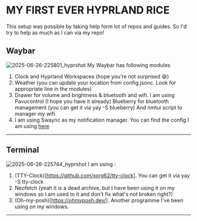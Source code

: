 # MY FIRST EVER HYPRLAND RICE
This setup was possible by taking help form lot of repos and guides. So I'd try to help as much as I can via my repo!
## Waybar
![2025-06-26-225801_hyprshot](https://github.com/user-attachments/assets/d2d609e7-49c1-4053-b79e-80474b81607f)
My Waybar has following modules
1. Clock and Hyprland Workspaces (hope you're not surprised 😆)
2. Weather (you can update your location from config.jsonc. Look for appropriate line in the modules)
3. Drawer for volume and brightness & bluetooth and wifi.
   I am using Pavucontrol (I hope you have it already)
   Blueberry for bluetooth management (you can get it via yay -S blueberry)
   And nmtui script to manager my wifi
4. I am using Swaync as my notification manager. You can find the config I am using [here](https://github.com/elifouts/Dotfiles)
---
## Terminal
![2025-06-26-225744_hyprshot](https://github.com/user-attachments/assets/42bf3a50-3e8b-47db-8150-efd76519cced)
I am using :
1. (TTY-Clock)[https://github.com/xorg62/tty-clock]. You can get it via yay -S tty-clock
2. Neofetch (yeah it is a dead archive, but I have been using it on my windows so I am used to it and don't fix what's not broken right?)
3.  (Oh-my-posh)[https://ohmyposh.dev/]. Another programme I've been using on my windows.
---

